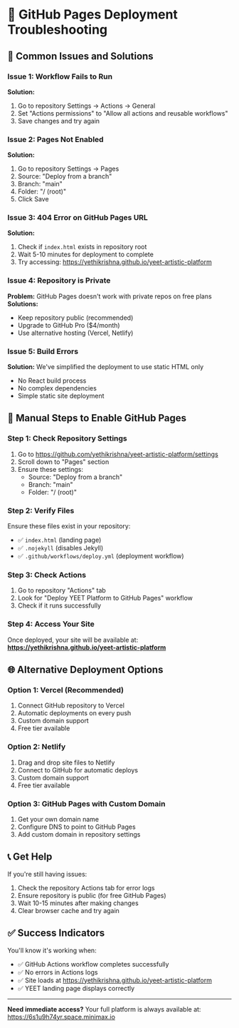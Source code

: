 # 🔧 GitHub Pages Deployment Troubleshooting

## 🚨 Common Issues and Solutions

### Issue 1: Workflow Fails to Run
**Solution:**
1. Go to repository Settings → Actions → General
2. Set "Actions permissions" to "Allow all actions and reusable workflows"
3. Save changes and try again

### Issue 2: Pages Not Enabled
**Solution:**
1. Go to repository Settings → Pages
2. Source: "Deploy from a branch"
3. Branch: "main"
4. Folder: "/ (root)"
5. Click Save

### Issue 3: 404 Error on GitHub Pages URL
**Solution:**
1. Check if `index.html` exists in repository root
2. Wait 5-10 minutes for deployment to complete
3. Try accessing: https://yethikrishna.github.io/yeet-artistic-platform

### Issue 4: Repository is Private
**Problem:** GitHub Pages doesn't work with private repos on free plans
**Solutions:**
- Keep repository public (recommended)
- Upgrade to GitHub Pro ($4/month)
- Use alternative hosting (Vercel, Netlify)

### Issue 5: Build Errors
**Solution:** We've simplified the deployment to use static HTML only
- No React build process
- No complex dependencies
- Simple static site deployment

## 🔄 Manual Steps to Enable GitHub Pages

### Step 1: Check Repository Settings
1. Go to https://github.com/yethikrishna/yeet-artistic-platform/settings
2. Scroll down to "Pages" section
3. Ensure these settings:
   - Source: "Deploy from a branch"
   - Branch: "main"
   - Folder: "/ (root)"

### Step 2: Verify Files
Ensure these files exist in your repository:
- ✅ `index.html` (landing page)
- ✅ `.nojekyll` (disables Jekyll)
- ✅ `.github/workflows/deploy.yml` (deployment workflow)

### Step 3: Check Actions
1. Go to repository "Actions" tab
2. Look for "Deploy YEET Platform to GitHub Pages" workflow
3. Check if it runs successfully

### Step 4: Access Your Site
Once deployed, your site will be available at:
**https://yethikrishna.github.io/yeet-artistic-platform**

## 🌐 Alternative Deployment Options

### Option 1: Vercel (Recommended)
1. Connect GitHub repository to Vercel
2. Automatic deployments on every push
3. Custom domain support
4. Free tier available

### Option 2: Netlify
1. Drag and drop site files to Netlify
2. Connect to GitHub for automatic deploys
3. Custom domain support
4. Free tier available

### Option 3: GitHub Pages with Custom Domain
1. Get your own domain name
2. Configure DNS to point to GitHub Pages
3. Add custom domain in repository settings

## 📞 Get Help

If you're still having issues:
1. Check the repository Actions tab for error logs
2. Ensure repository is public (for free GitHub Pages)
3. Wait 10-15 minutes after making changes
4. Clear browser cache and try again

## ✅ Success Indicators

You'll know it's working when:
- ✅ GitHub Actions workflow completes successfully
- ✅ No errors in Actions logs
- ✅ Site loads at https://yethikrishna.github.io/yeet-artistic-platform
- ✅ YEET landing page displays correctly

---

**Need immediate access?**
Your full platform is always available at: https://6s1u9h74yr.space.minimax.io
